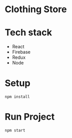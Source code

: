 # Clothing Store

# Tech stack
- React
- Firebase
- Redux
- Node

# Setup
`npm install`

# Run Project
`npm start `
